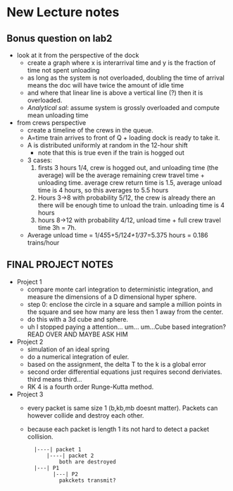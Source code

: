 # New Lecture notes 
## Bonus question on lab2 
 - look at it from the perspective of the dock
    - create a graph where x is interarrival time and y is the fraction of time not spent unloading
    - as long as the system is not overloaded, doubling the time of arrival means the doc will have twice the amount of idle time
    - and where that linear line is above a vertical line (?) then it is overloaded.
    - *Analytical sal*: assume system is grossly overloaded and compute mean unloading time
- from crews perspective
    - create a timeline of the crews in the queue. 
    - A=time train arrives to front of Q + loading dock is ready to take it.
    - A is distributed uniformly at random in the 12-hour shift
        - note that this is true even if the train is hogged out
    - 3 cases:
        1)  firsts 3 hours 1/4, crew is hogged out, and unloading time (the average) will be the average remaining crew travel time + unloading time. average crew return time is 1.5, average unload time is 4 hours, so this averages to 5.5 hours
        2) Hours 3->8 with probability 5/12, the crew is already there an there will be enough time to unload the train. unloading time is 4 hours
        3) hours 8->12 with probability 4/12, unload time + full crew travel time 3h = 7h.  
    - Average unload time = 1/4*5*5+5/12*4+1/3*7=5.375 hours = 0.186 trains/hour

## FINAL PROJECT NOTES
 - Project 1
    - compare monte carl integration to deterministic integration, and measure the dimensions of a D dimensional hyper sphere. 
    - step 0: enclose the circle in a square and sample a million points in the square and see how many are less then 1 away from the center.
    - do this with a 3d cube and sphere. 
    - uh I stopped paying a attention... um... um...Cube based integration? READ OVER AND MAYBE ASK HIM
- Project 2
    - simulation of an ideal spring 
    - do a numerical integration of euler. 
    - based on the assignment, the delta T to the k is a global error
    - second order differential equations just requires second deriviates. third means third...               
    - RK 4 is a fourth order Runge-Kutta method. 
- Project 3
    - every packet is same size 1 (b,kb,mb doesnt matter). Packets can however collide and destroy each other. 
    - because each packet is length 1 its not hard to detect a packet collision. 
            
            |----| packet 1
                |----| packet 2 
                    both are destroyed
            |---| P1
                  |---| P2 
                    pakckets transmit?                             